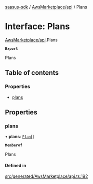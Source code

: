 [saasus-sdk](../README.md) / [AwsMarketplace/api](../modules/AwsMarketplace_api.md) / Plans

# Interface: Plans

[AwsMarketplace/api](../modules/AwsMarketplace_api.md).Plans

**`Export`**

Plans

## Table of contents

### Properties

- [plans](AwsMarketplace_api.Plans.md#plans)

## Properties

### plans

• **plans**: [`Plan`](AwsMarketplace_api.Plan.md)[]

**`Memberof`**

Plans

#### Defined in

[src/generated/AwsMarketplace/api.ts:192](https://github.com/saasus-platform/saasus-sdk-javascript/blob/997c544/src/generated/AwsMarketplace/api.ts#L192)
